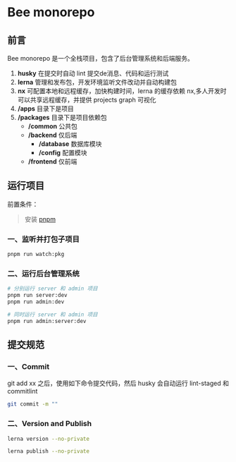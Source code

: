 # Bee monorepo

## 前言

Bee monorepo 是一个全栈项目，包含了后台管理系统和后端服务。

1. <strong>husky</strong> 在提交时自动 lint 提交de消息、代码和运行测试
2. <strong>lerna</strong> 管理和发布包，开发环境监听文件改动并自动构建包
3. <strong>nx</strong> 可配置本地和远程缓存，加快构建时间，lerna 的缓存依赖 nx,多人开发时可以共享远程缓存，并提供 projects
   graph 可视化
4. <strong>/apps</strong> 目录下是项目
5. <strong>/packages</strong> 目录下是项目依赖包
    - <strong>/common</strong> 公共包
    - <strong>/backend</strong> 仅后端
        - <strong>/database</strong> 数据库模块
        - <strong>/config</strong> 配置模块
    - <strong>/frontend</strong> 仅前端

## 运行项目

前置条件：
> 安装 [pnpm](https://pnpm.io/installation)

### 一、监听并打包子项目

```bash
pnpm run watch:pkg
```

### 二、运行后台管理系统

```bash
# 分别运行 server 和 admin 项目 
pnpm run server:dev
pnpm run admin:dev
```

```bash
# 同时运行 server 和 admin 项目 
pnpm run admin:server:dev
```

## 提交规范

### 一、Commit

git add xx 之后，使用如下命令提交代码，然后 husky 会自动运行 lint-staged 和 commitlint

```bash
git commit -m ""
```

### 二、Version and Publish

```bash
lerna version --no-private
```

```bash
lerna publish --no-private
```
